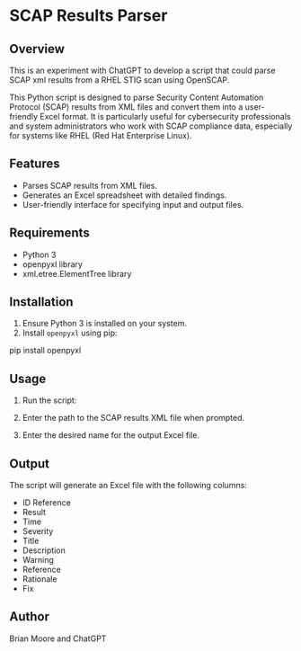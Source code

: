# SCAP Results Parser

## Overview
This is an experiment with ChatGPT to develop a script that could parse SCAP xml results from a RHEL STIG scan using OpenSCAP.

This Python script is designed to parse Security Content Automation Protocol (SCAP) results from XML files and convert them into a user-friendly Excel format. It is particularly useful for cybersecurity professionals and system administrators who work with SCAP compliance data, especially for systems like RHEL (Red Hat Enterprise Linux).

## Features
- Parses SCAP results from XML files.
- Generates an Excel spreadsheet with detailed findings.
- User-friendly interface for specifying input and output files.

## Requirements
- Python 3
- openpyxl library
- xml.etree.ElementTree library

## Installation
1. Ensure Python 3 is installed on your system.
2. Install `openpyxl` using pip:

pip install openpyxl

## Usage
1. Run the script:

2. Enter the path to the SCAP results XML file when prompted.
3. Enter the desired name for the output Excel file.

## Output
The script will generate an Excel file with the following columns:
- ID Reference
- Result
- Time
- Severity
- Title
- Description
- Warning
- Reference
- Rationale
- Fix

## Author
Brian Moore and ChatGPT

